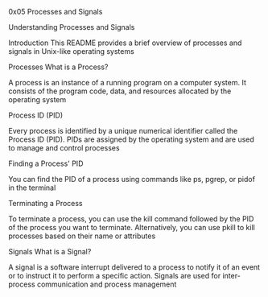 0x05 Processes and Signals


Understanding Processes and Signals

Introduction
This README provides a brief overview of processes and signals in Unix-like operating systems

Processes
What is a Process?

A process is an instance of a running program on a computer system. It consists of the program code, data, and resources allocated by the operating system

Process ID (PID)

Every process is identified by a unique numerical identifier called the Process ID (PID). PIDs are assigned by the operating system and are used to manage and control processes

Finding a Process' PID

You can find the PID of a process using commands like ps, pgrep, or pidof in the terminal

Terminating a Process

To terminate a process, you can use the kill command followed by the PID of the process you want to terminate. Alternatively, you can use pkill to kill processes based on their name or attributes

Signals
What is a Signal?

A signal is a software interrupt delivered to a process to notify it of an event or to instruct it to perform a specific action. Signals are used for inter-process communication and process management
